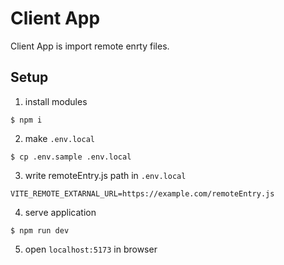 # Client App

Client App is import remote enrty files.

## Setup

1. install modules

```
$ npm i
```

2. make `.env.local`

```
$ cp .env.sample .env.local
```

3. write remoteEntry.js path in `.env.local`

```.env.local
VITE_REMOTE_EXTARNAL_URL=https://example.com/remoteEntry.js
```

4. serve application

```
$ npm run dev
```

5. open `localhost:5173` in browser
